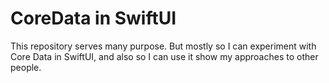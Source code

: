 # CoreData in SwiftUI

This repository serves many purpose. But mostly so I can experiment with Core Data in SwiftUI, and also so I can use it show my approaches to other people.
